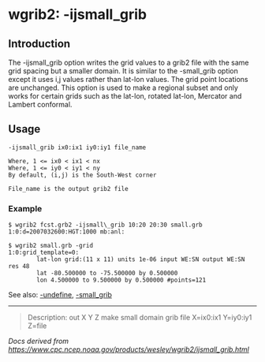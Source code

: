 # wgrib2: -ijsmall_grib

## Introduction

The -ijsmall_grib option writes the grid values
to a grib2 file with the same grid spacing but a smaller domain.
It is similar to the -small_grib option
except it uses i,j values rather than lat-lon values. The grid point
locations are unchanged. This option is used to make a regional subset
and only works for certain grids such as the lat-lon, rotated lat-lon, Mercator and Lambert conformal.

## Usage

```
-ijsmall_grib ix0:ix1 iy0:iy1 file_name

Where, 1 <= ix0 < ix1 < nx
Where, 1 <= iy0 < iy1 < ny
By default, (i,j) is the South-West corner

File_name is the output grib2 file
```

### Example

```
$ wgrib2 fcst.grb2 -ijsmall\_grib 10:20 20:30 small.grb
1:0:d=2007032600:HGT:1000 mb:anl:

$ wgrib2 small.grb -grid
1:0:grid_template=0:
        lat-lon grid:(11 x 11) units 1e-06 input WE:SN output WE:SN res 48
        lat -80.500000 to -75.500000 by 0.500000
        lon 4.500000 to 9.500000 by 0.500000 #points=121
```

See also: [-undefine](./undefine.md),
[-small_grib](./small_grib.md)

---

> Description: out X Y Z make small domain grib file X=ix0:ix1 Y=iy0:iy1 Z=file

_Docs derived from <https://www.cpc.ncep.noaa.gov/products/wesley/wgrib2/ijsmall_grib.html>_
